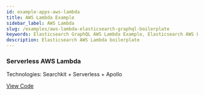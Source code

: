 ```yaml
---
id: example-apps-aws-lambda
title: AWS Lambda Example
sidebar_label: AWS Lambda
slug: /examples/aws-lambda-elasticsearch-graphql-boilerplate
keywords: Elasticsearch GraphQL AWS Lambda Example, Elasticsearch AWS Lambda boilerplate 
description: Elasticsearch AWS Lambda boilerplate
---
```


### Serverless AWS Lambda
Technologies: Searchkit + Serverless + Apollo

[View Code](https://github.com/searchkit/searchkit/tree/next/examples/aws-lambda)
